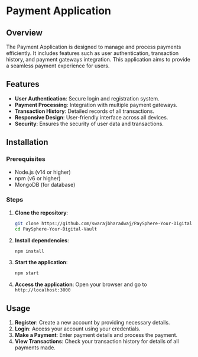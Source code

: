 
# Payment Application

## Overview

The Payment Application is designed to manage and process payments efficiently. It includes features such as user authentication, transaction history, and payment gateways integration. This application aims to provide a seamless payment experience for users.

## Features

- **User Authentication**: Secure login and registration system.
- **Payment Processing**: Integration with multiple payment gateways.
- **Transaction History**: Detailed records of all transactions.
- **Responsive Design**: User-friendly interface across all devices.
- **Security**: Ensures the security of user data and transactions.

## Installation

### Prerequisites

- Node.js (v14 or higher)
- npm (v6 or higher)
- MongoDB (for database)

### Steps

1. **Clone the repository**:
    ```sh
    git clone https://github.com/swarajbharadwaj/PaySphere-Your-Digital-Vault.git
    cd PaySphere-Your-Digital-Vault
    ```

2. **Install dependencies**:
    ```sh
    npm install
    ```

3. **Start the application**:
    ```sh
    npm start
    ```

4. **Access the application**:
    Open your browser and go to `http://localhost:3000`

## Usage

1. **Register**: Create a new account by providing necessary details.
2. **Login**: Access your account using your credentials.
3. **Make a Payment**: Enter payment details and process the payment.
4. **View Transactions**: Check your transaction history for details of all payments made.
